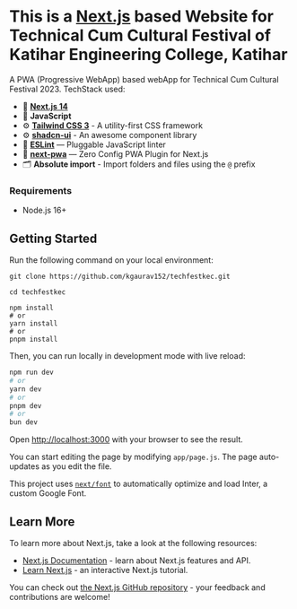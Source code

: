 # This is a [Next.js](https://nextjs.org/) based Website for Technical Cum Cultural Festival of Katihar Engineering College, Katihar

A PWA (Progressive WebApp) based webApp for Technical Cum Cultural Festival 2023. TechStack used:

- 🚀 [**Next.js 14**](https://nextjs.org/blog/next-13)
- 🍓 **JavaScript**
- ⚙️ [**Tailwind CSS 3**](https://tailwindcss.com/) - A utility-first CSS framework
- ⚙️ [**shadcn-ui**](https://ui.shadcn.com/) - An awesome component library
- 📏 [**ESLint**](https://nextjs.org/docs/app/building-your-application/configuring/eslint) — Pluggable JavaScript linter
- 🐶 [**next-pwa**](https://www.npmjs.com/package/next-pwa) — Zero Config PWA Plugin for Next.js
- 🗂 **Absolute import** - Import folders and files using the `@` prefix

### Requirements

- Node.js 16+

## Getting Started

Run the following command on your local environment:

```shell
git clone https://github.com/kgaurav152/techfestkec.git

cd techfestkec

npm install
# or
yarn install
# or
pnpm install
```

Then, you can run locally in development mode with live reload:

```bash
npm run dev
# or
yarn dev
# or
pnpm dev
# or
bun dev
```

Open [http://localhost:3000](http://localhost:3000) with your browser to see the result.

You can start editing the page by modifying `app/page.js`. The page auto-updates as you edit the file.

This project uses [`next/font`](https://nextjs.org/docs/basic-features/font-optimization) to automatically optimize and load Inter, a custom Google Font.

## Learn More

To learn more about Next.js, take a look at the following resources:

- [Next.js Documentation](https://nextjs.org/docs) - learn about Next.js features and API.
- [Learn Next.js](https://nextjs.org/learn) - an interactive Next.js tutorial.

You can check out [the Next.js GitHub repository](https://github.com/vercel/next.js/) - your feedback and contributions are welcome!
